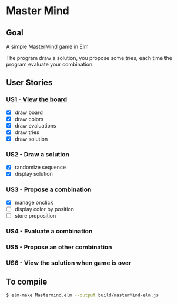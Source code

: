 # Master Mind

## Goal
A simple [MasterMind](https://en.wikipedia.org/wiki/Mastermind) game in Elm

The program draw a solution, you propose some tries, each time the program evaluate your combination.

## User Stories

### [US1 - View the board](https://github.com/pointbar/elm-mastermind/pull/1)
- [x] draw board
- [x] draw colors
- [x] draw evaluations
- [x] draw tries
- [x] draw solution

### US2 - Draw a solution
- [x] randomize sequence
- [x] display solution

### US3 - Propose a combination
- [x] manage onclick
- [ ] display color by position
- [ ] store proposition

### US4 - Evaluate a combination
### US5 - Propose an other combination
### US6 - View the solution when game is over

## To compile
```bash
$ elm-make Mastermind.elm --output build/masterMind-elm.js
```
